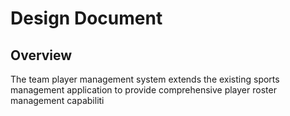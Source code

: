 # Design Document

## Overview

The team player management system extends the existing sports management application to provide comprehensive player roster management capabiliti